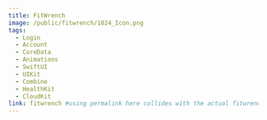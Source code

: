 ```yaml
---
title: FitWrench
image: /public/fitwrench/1024_Icon.png
tags:
  - Login
  - Account
  - CoreData
  - Animations
  - SwiftUI
  - UIKit
  - Combine
  - HealthKit
  - CloudKit
link: fitwrench #using permalink here collides with the actual fitwrench page
---
```


<!-- Add any additional content for the project here -->

